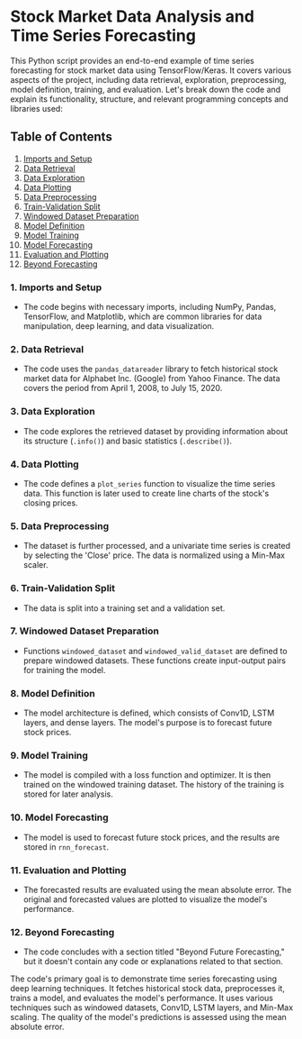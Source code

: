 # Stock Market Data Analysis and Time Series Forecasting

This Python script provides an end-to-end example of time series forecasting for stock market data using TensorFlow/Keras. It covers various aspects of the project, including data retrieval, exploration, preprocessing, model definition, training, and evaluation. Let's break down the code and explain its functionality, structure, and relevant programming concepts and libraries used:

## Table of Contents
1. [Imports and Setup](#imports-and-setup)
2. [Data Retrieval](#data-retrieval)
3. [Data Exploration](#data-exploration)
4. [Data Plotting](#data-plotting)
5. [Data Preprocessing](#data-preprocessing)
6. [Train-Validation Split](#train-validation-split)
7. [Windowed Dataset Preparation](#windowed-dataset-preparation)
8. [Model Definition](#model-definition)
9. [Model Training](#model-training)
10. [Model Forecasting](#model-forecasting)
11. [Evaluation and Plotting](#evaluation-and-plotting)
12. [Beyond Forecasting](#beyond-forecasting)

### 1. Imports and Setup
- The code begins with necessary imports, including NumPy, Pandas, TensorFlow, and Matplotlib, which are common libraries for data manipulation, deep learning, and data visualization.

### 2. Data Retrieval
- The code uses the `pandas_datareader` library to fetch historical stock market data for Alphabet Inc. (Google) from Yahoo Finance. The data covers the period from April 1, 2008, to July 15, 2020.

### 3. Data Exploration
- The code explores the retrieved dataset by providing information about its structure (`.info()`) and basic statistics (`.describe()`).

### 4. Data Plotting
- The code defines a `plot_series` function to visualize the time series data. This function is later used to create line charts of the stock's closing prices.

### 5. Data Preprocessing
- The dataset is further processed, and a univariate time series is created by selecting the 'Close' price. The data is normalized using a Min-Max scaler.

### 6. Train-Validation Split
- The data is split into a training set and a validation set.

### 7. Windowed Dataset Preparation
- Functions `windowed_dataset` and `windowed_valid_dataset` are defined to prepare windowed datasets. These functions create input-output pairs for training the model.

### 8. Model Definition
- The model architecture is defined, which consists of Conv1D, LSTM layers, and dense layers. The model's purpose is to forecast future stock prices.

### 9. Model Training
- The model is compiled with a loss function and optimizer. It is then trained on the windowed training dataset. The history of the training is stored for later analysis.

### 10. Model Forecasting
- The model is used to forecast future stock prices, and the results are stored in `rnn_forecast`.

### 11. Evaluation and Plotting
- The forecasted results are evaluated using the mean absolute error. The original and forecasted values are plotted to visualize the model's performance.

### 12. Beyond Forecasting
- The code concludes with a section titled "Beyond Future Forecasting," but it doesn't contain any code or explanations related to that section.

The code's primary goal is to demonstrate time series forecasting using deep learning techniques. It fetches historical stock data, preprocesses it, trains a model, and evaluates the model's performance. It uses various techniques such as windowed datasets, Conv1D, LSTM layers, and Min-Max scaling. The quality of the model's predictions is assessed using the mean absolute error.
